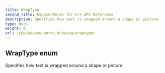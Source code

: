 ```yaml
---
title: WrapType
second_title: Aspose.Words for C++ API Reference
description: Specifies how text is wrapped around a shape or picture. 
type: docs
weight: 0
url: /cpp/aspose.words.drawing/wraptype/
---
```

## WrapType enum


Specifies how text is wrapped around a shape or picture. 

